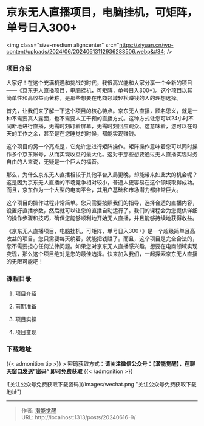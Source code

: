 # 京东无人直播项目，电脑挂机，可矩阵，单号日入300&#43;


&lt;img class=&#34;size-medium aligncenter&#34; src=&#34;https://ziyuan.cn/wp-content/uploads/2024/06/20240613112936288506.webp&#34;  /&gt;

###  项目介绍

大家好！在这个充满机遇和挑战的时代，我很高兴能和大家分享一个全新的项目——《京东无人直播项目，电脑挂机，可矩阵，单号日入300&#43;》。这个项目以其简单性和高收益而著称，是那些想要在电商领域轻松赚钱的人的理想选择。

首先，让我们来了解一下这个项目的核心特点。京东无人直播，顾名思义，就是一种不需要真人露面，也不需要人工干预的直播方式。这种方式让您可以24小时不间断地进行直播，无需时刻盯着屏幕，无需时刻回应观众。这意味着，您可以在每天的工作之余，甚至是在您睡觉的时候，都能实现赚钱。

这个项目的另一个亮点是，它允许您进行矩阵操作。矩阵操作意味着您可以同时操作多个京东账号，从而实现收益的最大化。这对于那些想要通过无人直播实现财务自由的人来说，无疑是一个巨大的福音。

那么，为什么京东无人直播相较于其他平台入局更晚，却能带来如此大的机会呢？这是因为京东无人直播的市场竞争相对较小，普通人更容易在这个领域取得成功。而且，京东作为一个大型的电商平台，其用户基础和市场潜力都非常巨大。

这个项目的操作过程非常简单。您只需要按照我们的指导，选择合适的直播内容，设置好直播参数，然后就可以让您的直播自动运行了。我们的课程会为您提供详细的操作步骤和技巧，确保您能够顺利地开始无人直播，并且能够持续地获得收益。

《京东无人直播项目，电脑挂机，可矩阵，单号日入300&#43;》是一个超级简单且高收益的项目。您只需要每天躺着，就能把钱赚了。而且，这个项目是完全合法的，您不需要担心任何法律问题。如果您对京东无人直播感兴趣，想要在电商领域实现变现，那么这个项目绝对是您的最佳选择。快来加入我们，一起探索京东无人直播的无限可能吧！

###  课程目录

 1. 项目介绍

 1. 前期准备

 1. 项目实操

 1. 项目变现



### 下载地址




{{&lt; admonition tip &gt;}}
&gt; 密码获取方式：**请关注微信公众号：【潜能觉醒】，在聊天窗口发送”密码“ 即可免费获取**
{{&lt; /admonition &gt;}}


![关注公众号免费获取下载密码](/images/wechat.png &#34;关注公众号免费获取下载地址&#34;)

---

> 作者: [潜能觉醒](https://nav8.top)  
> URL: http://localhost:1313/posts/20240616-9/  

